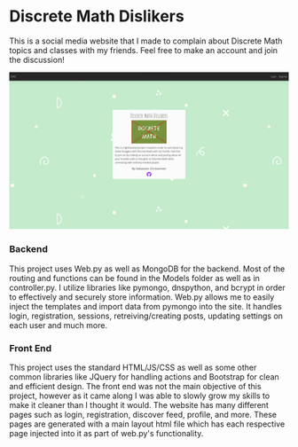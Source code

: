 # Discrete Math Dislikers #

This is a social media website that I made to complain about Discrete Math topics and classes with my friends. Feel free to make an account and join the discussion!

![Website](static/images/websiteSC.png)

### Backend ###

This project uses Web.py as well as MongoDB for the backend. Most of the routing and functions can be found in the Models folder as well as in controller.py. I utilize libraries like pymongo, dnspython, and bcrypt in order to effectively and securely store information. Web.py allows me to easily inject the templates and import data from pymongo into the site. It handles login, registration, sessions, retreiving/creating posts, updating settings on each user and much more.

### Front End ###

This project uses the standard HTML/JS/CSS as well as some other common libraries like JQuery for handling actions and Bootstrap for clean and efficient design. The front end was not the main objective of this project, however as it came along I was able to slowly grow my skills to make it cleaner than I thought it would. The website has many different pages such as login, registration, discover feed, profile, and more. These pages are generated with a main layout html file which has each respective page injected into it as part of web.py's functionality.
